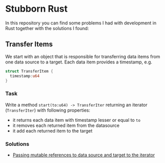 Stubborn Rust
=============

In this repository you can find some problems I had with development in Rust together with the solutions I found:

## Transfer Items

We start with an object that is responsible for transferring data items from one data source to a target. Each data
item provides a timestamp, e.g.

```rust
struct TransferItem {
  timestamp:u64
}
```

### Task

Write a method `start(to:u64) -> TransferIter` returning an iterator (`TransferIter`) with following properties:
* it returns each data item with timestamp lesser or equal to `to`
* it removes each returned item from the datasource
* it add each returned item to the target

### Solutions

* [Passing mutable references to data source and target to the iterator](https://github.com/almondtools/stubbornrust/blob/master/src/transfer_items/referencing_collections.rs)